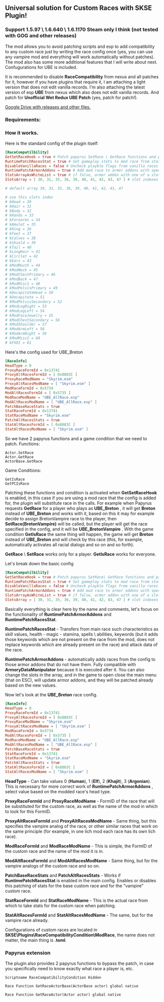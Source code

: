 ## Universal solution for Custom Races with SKSE Plugin!
### Support 1.5.97 \ 1.6.640 \ 1.6.1170 Steam only I think (not tested with GOG and other releases)

The mod allows you to avoid patching scripts and esp to add compatibility to any custom race just by writing the race config once (yes, you can use any vampire mod and everything will work automatically without patches). The mod also has some more additional features that I will write about next. Confugurations for UBE is included.  

It is recommended to disable **RaceCompatibility** from nexus and all patches for it, however if you have plugins that require it, I am attaching a light version that does not edit vanilla records. I'm also attaching the latest version of esp **UBE** from nexus which also does not edit vanilla records. And patch for **Unofficial Wet Redux UBE Patch** (yes, patch for patch!).

[Google Drive with releases and other files.](https://drive.google.com/drive/folders/1lwWp4bOrbEFSkp78Kwjq4BIy_9Hy1Cda)

### Requirements:


### How it works.

Here is the standard config of the plugin itself:
```toml
[RaceCompatilbility]
GetSetRaceHook = true # Patch papyrus SetRace \ GetRace functions and patch GetIsRace game condition
RuntimePatchRacesStat = true # Set gameplay stats to mod race from stat race on game boot
DisableVanillaRaces = false # Uncheck playble flags from vanilla races on game boot
RuntimePatchArmorAddons = true # Add mod race to armor addons with specific slot if not added
SlotsArrayAsWhiteList = true # if false, armor addon with one of a slot from SlotsArray a not allowed to patch
SlotsArray = [ 30, 31, 35, 36, 39, 40, 41, 42, 43, 47 ] # slot indexes for add \ not add

# default array 30, 31, 35, 36, 39, 40, 41, 42, 43, 47

# use this slots index
# kHead = 30
# kHair = 31
# kBody = 32
# kHands = 33
# kForearms = 34
# kAmulet = 35
# kRing = 36
# kFeet = 37
# kCalves = 38
# kShield = 39
# kTail = 40
# kLongHair = 41
# kCirclet = 42
# kEars = 43
# kModMouth = 44
# kModNeck = 45
# kModChestPrimary = 46
# kModBack = 47
# kModMisc1 = 48
# kModPelvisPrimary = 49
# kDecapitateHead = 50
# kDecapitate = 51
# kModPelvisSecondary = 52
# kModLegRight = 53
# kModLegLeft = 54
# kModFaceJewelry = 55
# kModChestSecondary = 56
# kModShoulder = 57
# kModArmLeft = 58
# kModArmRight = 59
# kModMisc2 = 60
# kFX01 = 61 
```

Here's the config used for UBE_Breton
```toml
[RaceInfo]
HeadType = 0
ProxyRaceFormId = 0x13741
ProxyAltRacesFormId = [ 0x8883C ]
ProxyRaceModName = "Skyrim.esm"
ProxyAltRacesModName = [ "Skyrim.esm" ]
ModRaceFormId = 0x5734
ModAltRacesFormId = [ 0x5735 ]
ModRaceModName = "UBE_AllRace.esp"
ModAltRacesModName = [ "UBE_AllRace.esp" ]
PatchBaseRaceStats = true
StatRaceFormId = 0x13741
StatRaceModName = "Skyrim.esm"
PatchAltRacesStats = true
StatAltRacesFormId = [ 0x8883C ]
StatAltRacesModName = [ "Skyrim.esm" ]
```

So we have 2 papyrus functions and a game condition that we need to patch.
Functions:
```
Actor.SetRace
Actor.GetRace
ActorBase.GetRace
```
Game Conditions:
```
GetIsRace
GetPCIsRace
```

Patching these functions and condition is activated when **GetSetRaceHook** is enabled, in this case if you are using a mod race that the config is added for, the plugin will substitute race in the calls. For example when Papyrus requests **GetRace** for a player who plays as **UBE_Breton** , it will get **Breton** instead of **UBE_Breton** and works with it, based on this it may for example decide to assign BretonVampire race to the player, then **SetRace(BretonVampire)** will be called, but the player will get the race specified in the config, and it will be **UBE_BretonVampire** . With the game condition **GetIsRace** the same thing will happen, the game will get **Breton** instead of **UBE_Breton** and will check by this race (this, for example, automatically activates all racial dialogs and so on and so forth).

**GetRace** \ **SetRace** works only for a player. **GetIsRace** works for everyone.

Let's break down the basic config
```toml
[RaceCompatilbility]
GetSetRaceHook = true # Patch papyrus SetRace\ GetRace functions and patch GetIsRace game condition
RuntimePatchRacesStat = true # Set gameplay stats to mod race from stat race on game boot
DisableVanillaRaces = false # Uncheck playble flags from vanilla races on game boot
RuntimePatchArmorAddons = true # Add mod race to armor addons with specific slot if not added
SlotsArrayAsWhiteList = true # if false, armor addon with one of a slot from SlotsArray not allowed to patch
SlotsArray = [ 30, 31, 35, 36, 39, 40, 41, 42, 43, 47 ] # slot indexes for add \ not add
```
Basically everything is clear here by the name and comments, let's focus on the functionality of **RuntimePatchArmorAddons** and **RuntimePatchRacesStat**.  

**RuntimePatchRacesStat** - Transfers from main race such characteristics as skill values, health - magic - stamina, spells \ abilities, keywords (but it adds those keywords which are not present on the race from the mod, does not replace keywords which are already present on the race) and attack data of the race.  

**RuntimePatchArmorAddons** - automatically adds races from the config to those armor addons that do not have them. Fully compatible with **ArmoryDataManipulator** because it is executed after it. You can also change the slots in the array, and in the game to open close the main menu (that on ESC), will update armor addons, and they will be patched already based on the new values.  


Now let's look at the **UBE_Breton** race config.
```toml
[RaceInfo]
HeadType = 0
ProxyRaceFormId = 0x13741
ProxyAltRacesFormId = [ 0x8883C ]
ProxyRaceModName = "Skyrim.esm"
ProxyAltRacesModName = [ "Skyrim.esm" ]
ModRaceFormId = 0x5734
ModAltRacesFormId = [ 0x5735 ]
ModRaceModName = "UBE_AllRace.esp"
ModAltRacesModName = [ "UBE_AllRace.esp" ]
PatchBaseRaceStats = true
StatRaceFormId = 0x13741
StatRaceModName = "Skyrim.esm"
PatchAltRacesStats = true
StatAltRacesFormId = [ 0x8883C ]
StatAltRacesModName = [ "Skyrim.esm" ]
```

**HeadType** - Can take values 0 (**Human**), 1 (**Elf**), 2 (**Khajit**), 3 (**Argonian**). This is necessary for more correct work of **RuntimePatchArmorAddons** , select value based on the modded race's head type.  

**ProxyRaceFormId** and **ProxyRaceModName** - FormID of the race that will be substituted for the custom race, as well as the name of the mod in which to look for this FormID.  

**ProxyAltRacesFormId** and **ProxyAltRacesModName** - Same thing, but this specifies the vampire analog of the race, or other similar races that work on the same principle (for example, in one lich mod each race has its own lich race).  

**ModRaceFormId** and **ModRaceModName** - This is simple, the FormID of the custom race and the name of the mod it is in.  

**ModAltRacesFormId** and **ModAltRacesModName** - Same thing, but for the vampire analogs of the custom race and so on.  

**PatchBaseRaceStats** and **PatchAltRacesStats** - Works if **RuntimePatchRacesStat** is enabled in the main config. Enables or disables this patching of stats for the base custom race and for the "vampire" custom race.  

**StatRaceFormId** and **StatRaceModName** - This is the actual race from which to take stats for the custom race when patching.  

**StatAltRacesFormId** and **StatAltRacesModName** - The same, but for the vampire race already.  


Configurations of custom races are located in **SKSE\Plugins\RaceCompatibilityCondition\ModRace**, the name does not matter, the main thing is **.toml**.

### Papyrus extension

The plugin also provides 2 papyrus functions to bypass the patch, in case you specifically need to know exactly what race a player is, etc.
```papyrus
Scriptname RaceCompatibilityCondition Hidden

Race Function GetRaceActorBase(ActorBase actor) global native

Race Function GetRaceActor(Actor actor) global native
```
